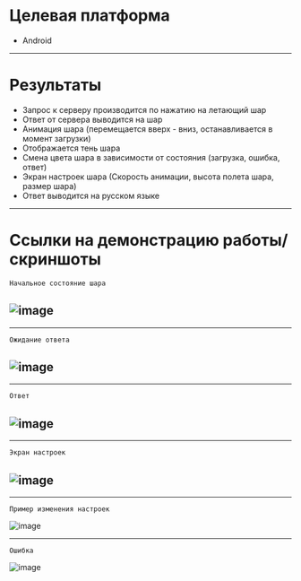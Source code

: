 # Целевая платформа

- Android

---

# Результаты

- Запрос к серверу производится по нажатию на летающий шар
- Ответ от сервера выводится на шар
- Анимация шара (перемещается вверх - вниз, останавливается в момент загрузки)
- Отображается тень шара
- Смена цвета шара в зависимости от состояния (загрузка, ошибка, ответ)
- Экран настроек шара (Скорость анимации, высота полета шара, размер шара)
- Ответ выводится на русском языке

---

# Ссылки на демонстрацию работы/скриншоты

```
Начальное состояние шара
```

## ![image](https://github.com/Rulemore/surf-flutter-study-jam-4/assets/94244200/20a86a3d-93bf-425a-bde4-b2e78b27f8fb)

---

```
Ожидание ответа
```

## ![image](https://github.com/Rulemore/surf-flutter-study-jam-4/assets/94244200/a57b2fa2-e684-40ff-8bad-1ce6cc8e4f52)

---

```
Ответ
```

## ![image](https://github.com/Rulemore/surf-flutter-study-jam-4/assets/94244200/4fdb9814-a749-42ed-b2cb-8b9cab2ad876)

---

```
Экран настроек
```

## ![image](https://github.com/Rulemore/surf-flutter-study-jam-4/assets/94244200/ae503238-54fa-44f6-a595-39775895e663)

---

```
Пример изменения настроек
```

![image](https://github.com/Rulemore/surf-flutter-study-jam-4/assets/94244200/d6d1b731-6ac4-483d-8bd6-c03c53078f8d)

---

```
Ошибка
```

![image](https://github.com/Rulemore/surf-flutter-study-jam-4/assets/94244200/df7b518e-451e-4b9c-b7eb-8f77f64290d0)
